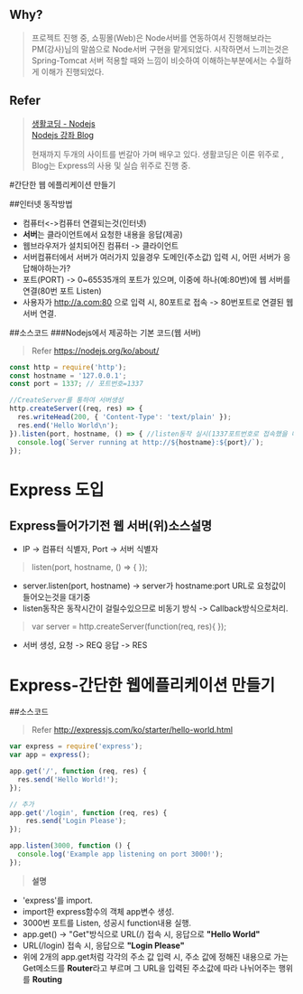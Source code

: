 
## Why?
> 프로젝트 진행 중, 쇼핑몰(Web)은 Node서버를 연동하여서 진행해보라는 PM(강사)님의 말씀으로 Node서버 구현을 맡게되었다.
 시작하면서 느끼는것은 Spring-Tomcat 서버 적용할 때와 느낌이 비슷하여 이해하는부분에서는 수월하게 이해가 진행되었다.

## Refer
> [생활코딩 - Nodejs](https://opentutorials.org/course/2136/11850)</br>
> [Nodejs 강좌 Blog](https://velopert.com/133)
> 
>  현재까지 두개의 사이트를 번갈아 가며 배우고 있다.
>   생활코딩은 이론 위주로 , Blog는 Express의 사용 및 실습 위주로 진행 중.

#간단한 웹 에플리케이션 만들기

##인터넷 동작방법

 * 컴퓨터<->컴퓨터 연결되는것(인터넷)
 * **서버**는 클라이언트에서 요청한 내용을 응답(제공)
 * 웹브라우저가 설치되어진 컴퓨터 -> 클라이언트
 * 서버컴퓨터에서 서버가 여러가지 있을경우 도메인(주소값) 입력 시, 어떤 서버가 응답해야하는가?
 * 포트(PORT) -> 0~65535개의 포트가 있으며, 이중에 하나(예:80번)에 웹 서버를 연결(80번 포트 Listen)
 * 사용자가 http://a.com:80 으로 입력 시, 80포트로 접속 -> 80번포트로 연결된 웹 서버 연결.

##소스코드
###Nodejs에서 제공하는 기본 코드(웹 서버)
>Refer
>https://nodejs.org/ko/about/

```javascript
const http = require('http');
const hostname = '127.0.0.1';
const port = 1337; // 포트번호=1337

//CreateServer를 통하여 서버생성 
http.createServer((req, res) => {
  res.writeHead(200, { 'Content-Type': 'text/plain' });
  res.end('Hello World\n');
}).listen(port, hostname, () => { //listen동작 실시(1337포트번호로 접속했을 때) 
  console.log(`Server running at http://${hostname}:${port}/`);
}); 
```


# Express 도입

## Express들어가기전 웹 서버(위)소스설명
 
 * IP -> 컴퓨터 식별자, Port -> 서버 식별자
 
> listen(port, hostname, () => {       });

* server.listen(port, hostname) -> server가 hostname:port URL로 요청값이 들어오는것을 대기중
* listen동작은 동작시간이 걸릴수있으므로 비동기 방식 -> Callback방식으로처리.
 
> var server = http.createServer(function(req, res){ });
  
* 서버 생성, 요청 -> REQ 응답 -> RES

# Express-간단한 웹에플리케이션 만들기
  
##소스코드
>Refer
http://expressjs.com/ko/starter/hello-world.html


```javascript
var express = require('express');
var app = express();

app.get('/', function (req, res) {
  res.send('Hello World!');
});

// 추가
app.get('/login', function (req, res) {
	res.send('Login Please');
});

app.listen(3000, function () {
  console.log('Example app listening on port 3000!');
});

```

> **설명**
> 
- 'express'를 import.
- import한 express함수의 객체 app변수 생성. 
- 3000번 포트를 Listen, 성공시 function내용 실행.
- app.get() -> "Get"방식으로 URL(/) 접속 시, 응답으로 **"Hello World"**
- URL(/login) 접속 시, 응답으로 **"Login Please"**
-  위에 2개의 app.get처럼 각각의 주소 값 입력 시,  주소 값에 정해진 내용으로 가는 Get메소드를 **Router**라고 부르며 그 URL을 입력된 주소값에 따라 나뉘어주는 행위를 **Routing**



 

 
   	
